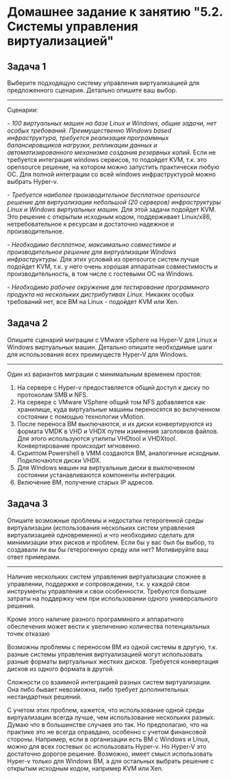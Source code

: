 # Домашнее задание к занятию "5.2. Системы управления виртуализацией"

## Задача 1 

Выберите подходящую систему управления виртуализацией для предложенного сценария. Детально опишите ваш выбор.

---
Сценарии:

_- 100 виртуальных машин на базе Linux и Windows, общие задачи, нет особых требований. Преимущественно Windows based инфраструктура, требуется реализация программных балансировщиков нагрузки, репликации данных и автоматизированного механизма создания резервных копий._  Если не требуется интеграция windows сервисов, то подойдет KVM, т.к. это opensource решение, на котором можно запустить практически любую ОС. Для полной интеграции со всей windows инфраструктурой можно выбрать Hyper-v.

_- Требуется наиболее производительное бесплатное opensource решение для виртуализации небольшой (20 серверов) инфраструктуры Linux и Windows виртуальных машин._  Для этой задачи подойдет KVM. Это решение с открытым исходным кодом, поддерживает Linux/x86, нетребовательное к ресурсам и достаточно надежное и производительное.

_- Необходимо бесплатное, максимально совместимое и производительное решение для виртуализации Windows инфраструктуры._ Для этих условий из opensource систем лучше подойдет KVM, т.к. у него очень хорошая аппаратная совместимость и производительность, в том числе с гостевыми ОС на Windows.

_- Необходимо рабочее окружение для тестирование программного продукта на нескольких дистрибутивах Linux._  Никаких особых требований нет, все ВМ на Linux - подойдет KVM или Xen.





## Задача 2

Опишите сценарий миграции с VMware vSphere на Hyper-V для Linux и Windows виртуальных машин. Детально опишите необходимые шаги для использования всех преимуществ Hyper-V для Windows.

---
Один из вариантов миграции с минимальным временем простоя:

1. На сервере с Hyper-v предоставляется общий доступ к диску по протоколам SMB и NFS.
2. На сервере с VMware VSphere общий том NFS добавляется как хранилище, куда виртуальные машины переносятся во включенном состоянии с помощью технологии vMotion.
3. После переноса ВМ выключаются, и их диски конвертируются из формата VMDK в VHD и VHDX путем изменения заголовков файлов. Для этого используются утилиты VHDtool и VHDXtool. Конвертирование происходит мгновенно.
4. Скриптом Powershell в VMM создаются ВМ, аналогичные исходным. Подключаются диски VHDX.
5. Для Windows машин на виртуальные диски в выключенном состоянии устанавливаются компоненты интеграции.
6. Включение ВМ, получение старых IP адресов.

## Задача 3 

Опишите возможные проблемы и недостатки гетерогенной среды виртуализации (использования нескольких систем управления виртуализацией одновременно) и что необходимо сделать для минимизации этих рисков и проблем. Если бы у вас был бы выбор, то создавали ли вы бы гетерогенную среду или нет? Мотивируйте ваш ответ примерами. 

---

Наличие нескольких систем управления виртуализации сложнее в управлении, поддержке и сопровождении, т.к. у каждой свои инструменты управления и свои особенности. Требуются большие затраты на поддержку чем при использовании одного универсального решения.

Кроме этого наличие разного программного и аппаратного обеспечения может вести к увеличению количества потенциальных точек отказаю

Возможны проблемы с переносом ВМ из одной системы в другую, т.к. разные системы управления виртуализацией могут использовать разные форматы виртуальных жестких дисков. Требуется конвертация дисков из одного формата в другой.

Сложности со взаимной интеграцией разных систем виртуализации. Она либо бывает невозможна, либо требует дополнительных нестандартных решений. 

С учетом этих проблем, кажется, что использование одной среды виртуализации всегда лучше, чем использование нескольких разных. Думаю что в большинстве случаев это так. Но предполагаю, что на практике это не всегда оправдано, особенно с учетом финансовой стороны. Например, если в организации есть ВМ с Windows и Linux, можно для всех гостевых ос использовать Hyper-v. Но Hyper-V это достаточно дорогое решение. Возможно, имеет смысл использовать Hyper-v только для Windows ВМ, а для остальных выбрать решение с открытым исходным кодом, например KVM или Xen.

